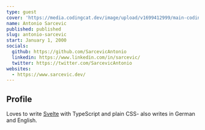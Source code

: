 ```yaml
---
type: guest
cover: 'https://media.codingcat.dev/image/upload/v1699412999/main-codingcatdev-photo/podcast-guest/INlOUxv6_400x400.jpg'
name: Antonio Sarcevic
published: published
slug: antonio-sarcevic
start: January 1, 2000
socials:
  github: https://github.com/SarcevicAntonio
  linkedin: https://www.linkedin.com/in/sarcevic/
  twitter: https://twitter.com/SarcevicAntonio
websites:
  - https://www.sarcevic.dev/
---
```


## Profile

Loves to write [Svelte](https://svelte.dev) with TypeScript and plain CSS- also writes in German and English.
